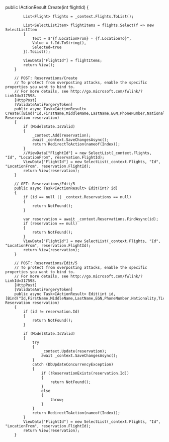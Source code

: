public IActionResult Create(int flightId)
        {         
            
            
            List<Flight> flights = _context.Flights.ToList();

            List<SelectListItem> flightItems = flights.Select(f => new SelectListItem
            {
                Text = $"{f.LocationFrom} - {f.LocationTo}",
                Value = f.Id.ToString(),
                Selected=true
            }).ToList();

            ViewData["FlightId"] = flightItems;
            return View();
        }

        // POST: Reservations/Create
        // To protect from overposting attacks, enable the specific properties you want to bind to.
        // For more details, see http://go.microsoft.com/fwlink/?LinkId=317598.
        [HttpPost]
        [ValidateAntiForgeryToken]
        public async Task<IActionResult> Create([Bind("Id,FirstName,MiddleName,LastName,EGN,PhoneNumber,Nationality,TicketType,FlightId")] Reservation reservation)
        {
            if (ModelState.IsValid)
            {
                _context.Add(reservation);
                await _context.SaveChangesAsync();
                return RedirectToAction(nameof(Index));
            }
            //ViewData["FlightId"] = new SelectList(_context.Flights, "Id", "LocationFrom", reservation.FlightId);
            ViewData["FlightId"] = new SelectList(_context.Flights, "Id", "LocationFrom", reservation.FlightId);
            return View(reservation);
        }

        // GET: Reservations/Edit/5
        public async Task<IActionResult> Edit(int? id)
        {
            if (id == null || _context.Reservations == null)
            {
                return NotFound();
            }

            var reservation = await _context.Reservations.FindAsync(id);
            if (reservation == null)
            {
                return NotFound();
            }
            ViewData["FlightId"] = new SelectList(_context.Flights, "Id", "LocationFrom", reservation.FlightId);
            return View(reservation);
        }

        // POST: Reservations/Edit/5
        // To protect from overposting attacks, enable the specific properties you want to bind to.
        // For more details, see http://go.microsoft.com/fwlink/?LinkId=317598.
        [HttpPost]
        [ValidateAntiForgeryToken]
        public async Task<IActionResult> Edit(int id, [Bind("Id,FirstName,MiddleName,LastName,EGN,PhoneNumber,Nationality,TicketType,FlightId")] Reservation reservation)
        {
            if (id != reservation.Id)
            {
                return NotFound();
            }

            if (ModelState.IsValid)
            {
                try
                {
                    _context.Update(reservation);
                    await _context.SaveChangesAsync();
                }
                catch (DbUpdateConcurrencyException)
                {
                    if (!ReservationExists(reservation.Id))
                    {
                        return NotFound();
                    }
                    else
                    {
                        throw;
                    }
                }
                return RedirectToAction(nameof(Index));
            }
            ViewData["FlightId"] = new SelectList(_context.Flights, "Id", "LocationFrom", reservation.FlightId);
            return View(reservation);
        }
